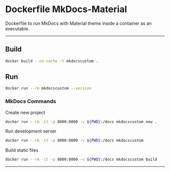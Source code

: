# Dockerfile MkDocs-Material

Dockerfile to run MkDocs with Material theme inside a container as an executable.

---

## Build

```bash
docker build --no-cache -t mkdocscustom .
```

## Run

```bash
docker run --rm mkdocscustom --version
```

### MkDocs Commands

Create new project

```bash
docker run --rm -it -p 8000:8000 -v ${PWD}:/docs mkdocscustom new .
```

Run development server

```bash
docker run --rm -it -p 8000:8000 -v ${PWD}:/docs mkdocscustom
```

Build static files

```bash
docker run --rm -it -p 8000:8000 -v ${PWD}:/docs mkdocscustom build
```

---